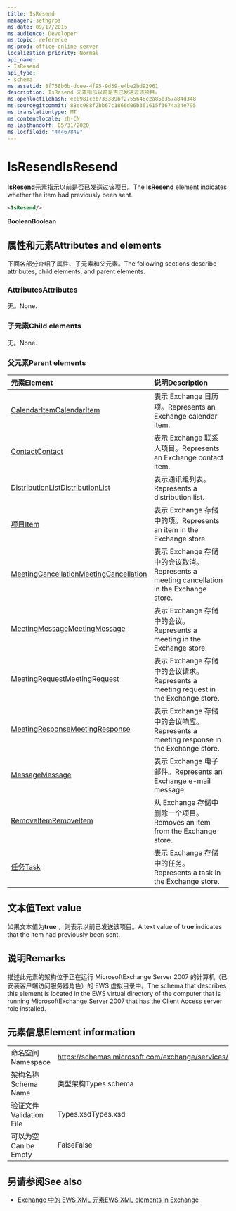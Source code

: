 ```yaml
---
title: IsResend
manager: sethgros
ms.date: 09/17/2015
ms.audience: Developer
ms.topic: reference
ms.prod: office-online-server
localization_priority: Normal
api_name:
- IsResend
api_type:
- schema
ms.assetid: 8f758b6b-dcee-4f95-9d39-e4be2bd92961
description: IsResend 元素指示以前是否已发送过该项目。
ms.openlocfilehash: ec0981ceb733389bf2755646c2a85b357a84d348
ms.sourcegitcommit: 88ec988f2bb67c1866d06b361615f3674a24e795
ms.translationtype: MT
ms.contentlocale: zh-CN
ms.lasthandoff: 05/31/2020
ms.locfileid: "44467849"
---
```

# <a name="isresend"></a><span data-ttu-id="6f3c4-103">IsResend</span><span class="sxs-lookup"><span data-stu-id="6f3c4-103">IsResend</span></span>

<span data-ttu-id="6f3c4-104">**IsResend**元素指示以前是否已发送过该项目。</span><span class="sxs-lookup"><span data-stu-id="6f3c4-104">The **IsResend** element indicates whether the item had previously been sent.</span></span> 
  
```xml
<IsResend/>
```

 <span data-ttu-id="6f3c4-105">**Boolean**</span><span class="sxs-lookup"><span data-stu-id="6f3c4-105">**Boolean**</span></span>
## <a name="attributes-and-elements"></a><span data-ttu-id="6f3c4-106">属性和元素</span><span class="sxs-lookup"><span data-stu-id="6f3c4-106">Attributes and elements</span></span>

<span data-ttu-id="6f3c4-107">下面各部分介绍了属性、子元素和父元素。</span><span class="sxs-lookup"><span data-stu-id="6f3c4-107">The following sections describe attributes, child elements, and parent elements.</span></span>
  
### <a name="attributes"></a><span data-ttu-id="6f3c4-108">Attributes</span><span class="sxs-lookup"><span data-stu-id="6f3c4-108">Attributes</span></span>

<span data-ttu-id="6f3c4-109">无。</span><span class="sxs-lookup"><span data-stu-id="6f3c4-109">None.</span></span>
  
### <a name="child-elements"></a><span data-ttu-id="6f3c4-110">子元素</span><span class="sxs-lookup"><span data-stu-id="6f3c4-110">Child elements</span></span>

<span data-ttu-id="6f3c4-111">无。</span><span class="sxs-lookup"><span data-stu-id="6f3c4-111">None.</span></span>
  
### <a name="parent-elements"></a><span data-ttu-id="6f3c4-112">父元素</span><span class="sxs-lookup"><span data-stu-id="6f3c4-112">Parent elements</span></span>

|<span data-ttu-id="6f3c4-113">**元素**</span><span class="sxs-lookup"><span data-stu-id="6f3c4-113">**Element**</span></span>|<span data-ttu-id="6f3c4-114">**说明**</span><span class="sxs-lookup"><span data-stu-id="6f3c4-114">**Description**</span></span>|
|:-----|:-----|
|[<span data-ttu-id="6f3c4-115">CalendarItem</span><span class="sxs-lookup"><span data-stu-id="6f3c4-115">CalendarItem</span></span>](calendaritem.md) <br/> |<span data-ttu-id="6f3c4-116">表示 Exchange 日历项。</span><span class="sxs-lookup"><span data-stu-id="6f3c4-116">Represents an Exchange calendar item.</span></span>  <br/> |
|[<span data-ttu-id="6f3c4-117">Contact</span><span class="sxs-lookup"><span data-stu-id="6f3c4-117">Contact</span></span>](contact.md) <br/> |<span data-ttu-id="6f3c4-118">表示 Exchange 联系人项目。</span><span class="sxs-lookup"><span data-stu-id="6f3c4-118">Represents an Exchange contact item.</span></span>  <br/> |
|[<span data-ttu-id="6f3c4-119">DistributionList</span><span class="sxs-lookup"><span data-stu-id="6f3c4-119">DistributionList</span></span>](distributionlist.md) <br/> |<span data-ttu-id="6f3c4-120">表示通讯组列表。</span><span class="sxs-lookup"><span data-stu-id="6f3c4-120">Represents a distribution list.</span></span>  <br/> |
|[<span data-ttu-id="6f3c4-121">项目</span><span class="sxs-lookup"><span data-stu-id="6f3c4-121">Item</span></span>](item.md) <br/> |<span data-ttu-id="6f3c4-122">表示 Exchange 存储中的项。</span><span class="sxs-lookup"><span data-stu-id="6f3c4-122">Represents an item in the Exchange store.</span></span>  <br/> |
|[<span data-ttu-id="6f3c4-123">MeetingCancellation</span><span class="sxs-lookup"><span data-stu-id="6f3c4-123">MeetingCancellation</span></span>](meetingcancellation.md) <br/> |<span data-ttu-id="6f3c4-124">表示 Exchange 存储中的会议取消。</span><span class="sxs-lookup"><span data-stu-id="6f3c4-124">Represents a meeting cancellation in the Exchange store.</span></span>  <br/> |
|[<span data-ttu-id="6f3c4-125">MeetingMessage</span><span class="sxs-lookup"><span data-stu-id="6f3c4-125">MeetingMessage</span></span>](meetingmessage.md) <br/> |<span data-ttu-id="6f3c4-126">表示 Exchange 存储中的会议。</span><span class="sxs-lookup"><span data-stu-id="6f3c4-126">Represents a meeting in the Exchange store.</span></span>  <br/> |
|[<span data-ttu-id="6f3c4-127">MeetingRequest</span><span class="sxs-lookup"><span data-stu-id="6f3c4-127">MeetingRequest</span></span>](meetingrequest.md) <br/> |<span data-ttu-id="6f3c4-128">表示 Exchange 存储中的会议请求。</span><span class="sxs-lookup"><span data-stu-id="6f3c4-128">Represents a meeting request in the Exchange store.</span></span>  <br/> |
|[<span data-ttu-id="6f3c4-129">MeetingResponse</span><span class="sxs-lookup"><span data-stu-id="6f3c4-129">MeetingResponse</span></span>](meetingresponse.md) <br/> |<span data-ttu-id="6f3c4-130">表示 Exchange 存储中的会议响应。</span><span class="sxs-lookup"><span data-stu-id="6f3c4-130">Represents a meeting response in the Exchange store.</span></span>  <br/> |
|[<span data-ttu-id="6f3c4-131">Message</span><span class="sxs-lookup"><span data-stu-id="6f3c4-131">Message</span></span>](message-ex15websvcsotherref.md) <br/> |<span data-ttu-id="6f3c4-132">表示 Exchange 电子邮件。</span><span class="sxs-lookup"><span data-stu-id="6f3c4-132">Represents an Exchange e-mail message.</span></span>  <br/> |
|[<span data-ttu-id="6f3c4-133">RemoveItem</span><span class="sxs-lookup"><span data-stu-id="6f3c4-133">RemoveItem</span></span>](removeitem.md) <br/> |<span data-ttu-id="6f3c4-134">从 Exchange 存储中删除一个项目。</span><span class="sxs-lookup"><span data-stu-id="6f3c4-134">Removes an item from the Exchange store.</span></span>  <br/> |
|[<span data-ttu-id="6f3c4-135">任务</span><span class="sxs-lookup"><span data-stu-id="6f3c4-135">Task</span></span>](task.md) <br/> |<span data-ttu-id="6f3c4-136">表示 Exchange 存储中的任务。</span><span class="sxs-lookup"><span data-stu-id="6f3c4-136">Represents a task in the Exchange store.</span></span>  <br/> |
   
## <a name="text-value"></a><span data-ttu-id="6f3c4-137">文本值</span><span class="sxs-lookup"><span data-stu-id="6f3c4-137">Text value</span></span>

<span data-ttu-id="6f3c4-138">如果文本值为**true** ，则表示以前已发送该项目。</span><span class="sxs-lookup"><span data-stu-id="6f3c4-138">A text value of **true** indicates that the item had previously been sent.</span></span> 
  
## <a name="remarks"></a><span data-ttu-id="6f3c4-139">说明</span><span class="sxs-lookup"><span data-stu-id="6f3c4-139">Remarks</span></span>

<span data-ttu-id="6f3c4-140">描述此元素的架构位于正在运行 MicrosoftExchange Server 2007 的计算机（已安装客户端访问服务器角色）的 EWS 虚拟目录中。</span><span class="sxs-lookup"><span data-stu-id="6f3c4-140">The schema that describes this element is located in the EWS virtual directory of the computer that is running MicrosoftExchange Server 2007 that has the Client Access server role installed.</span></span>
  
## <a name="element-information"></a><span data-ttu-id="6f3c4-141">元素信息</span><span class="sxs-lookup"><span data-stu-id="6f3c4-141">Element information</span></span>

|||
|:-----|:-----|
|<span data-ttu-id="6f3c4-142">命名空间</span><span class="sxs-lookup"><span data-stu-id="6f3c4-142">Namespace</span></span>  <br/> |https://schemas.microsoft.com/exchange/services/2006/types  <br/> |
|<span data-ttu-id="6f3c4-143">架构名称</span><span class="sxs-lookup"><span data-stu-id="6f3c4-143">Schema Name</span></span>  <br/> |<span data-ttu-id="6f3c4-144">类型架构</span><span class="sxs-lookup"><span data-stu-id="6f3c4-144">Types schema</span></span>  <br/> |
|<span data-ttu-id="6f3c4-145">验证文件</span><span class="sxs-lookup"><span data-stu-id="6f3c4-145">Validation File</span></span>  <br/> |<span data-ttu-id="6f3c4-146">Types.xsd</span><span class="sxs-lookup"><span data-stu-id="6f3c4-146">Types.xsd</span></span>  <br/> |
|<span data-ttu-id="6f3c4-147">可以为空</span><span class="sxs-lookup"><span data-stu-id="6f3c4-147">Can be Empty</span></span>  <br/> |<span data-ttu-id="6f3c4-148">False</span><span class="sxs-lookup"><span data-stu-id="6f3c4-148">False</span></span>  <br/> |
   
## <a name="see-also"></a><span data-ttu-id="6f3c4-149">另请参阅</span><span class="sxs-lookup"><span data-stu-id="6f3c4-149">See also</span></span>



- [<span data-ttu-id="6f3c4-150">Exchange 中的 EWS XML 元素</span><span class="sxs-lookup"><span data-stu-id="6f3c4-150">EWS XML elements in Exchange</span></span>](ews-xml-elements-in-exchange.md)

